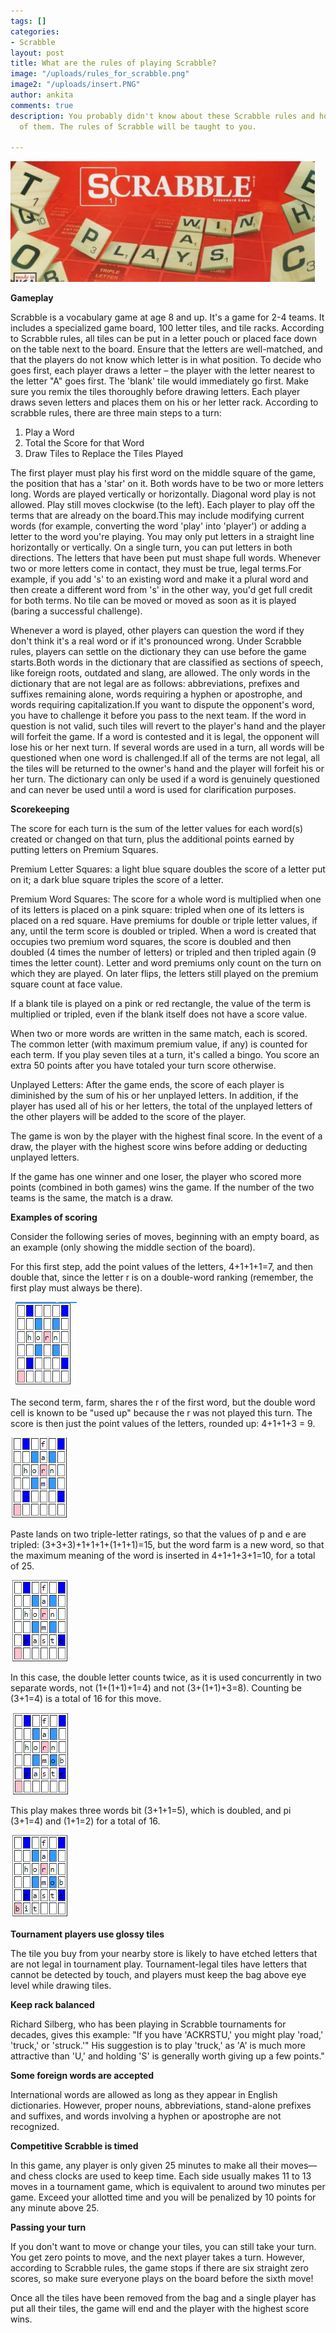 ```yaml
---
tags: []
categories:
- Scrabble
layout: post
title: What are the rules of playing Scrabble?
image: "/uploads/rules_for_scrabble.png"
image2: "/uploads/insert.PNG"
author: ankita
comments: true
description: You probably didn't know about these Scrabble rules and how to take advantage
  of them. The rules of Scrabble will be taught to you.

---
```

![](/uploads/insert.PNG)

**Gameplay**

Scrabble is a vocabulary game at age 8 and up. It's a game for 2-4 teams. It includes a specialized game board, 100 letter tiles, and tile racks. According to Scrabble rules, all tiles can be put in a letter pouch or placed face down on the table next to the board. Ensure that the letters are well-matched, and that the players do not know which letter is in what position. To decide who goes first, each player draws a letter – the player with the letter nearest to the letter "A" goes first. The 'blank' tile would immediately go first. Make sure you remix the tiles thoroughly before drawing letters. Each player draws seven letters and places them on his or her letter rack. According to scrabble rules, there are three main steps to a turn:

1. Play a Word
2. Total the Score for that Word
3. Draw Tiles to Replace the Tiles Played

The first player must play his first word on the middle square of the game, the position that has a 'star' on it. Both words have to be two or more letters long. Words are played vertically or horizontally. Diagonal word play is not allowed. Play still moves clockwise (to the left). Each player to play off the terms that are already on the board.This may include modifying current words (for example, converting the word 'play' into 'player') or adding a letter to the word you're playing. You may only put letters in a straight line horizontally or vertically. On a single turn, you can put letters in both directions. The letters that have been put must shape full words. Whenever two or more letters come in contact, they must be true, legal terms.For example, if you add 's' to an existing word and make it a plural word and then create a different word from 's' in the other way, you'd get full credit for both terms. No tile can be moved or moved as soon as it is played (baring a successful challenge).

Whenever a word is played, other players can question the word if they don't think it's a real word or if it's pronounced wrong. Under Scrabble rules, players can settle on the dictionary they can use before the game starts.Both words in the dictionary that are classified as sections of speech, like foreign roots, outdated and slang, are allowed. The only words in the dictionary that are not legal are as follows: abbreviations, prefixes and suffixes remaining alone, words requiring a hyphen or apostrophe, and words requiring capitalization.If you want to dispute the opponent's word, you have to challenge it before you pass to the next team. If the word in question is not valid, such tiles will revert to the player's hand and the player will forfeit the game. If a word is contested and it is legal, the opponent will lose his or her next turn. If several words are used in a turn, all words will be questioned when one word is challenged.If all of the terms are not legal, all the tiles will be returned to the owner's hand and the player will forfeit his or her turn. The dictionary can only be used if a word is genuinely questioned and can never be used until a word is used for clarification purposes.

**Scorekeeping**

The score for each turn is the sum of the letter values for each word(s) created or changed on that turn, plus the additional points earned by putting letters on Premium Squares.

Premium Letter Squares: a light blue square doubles the score of a letter put on it; a dark blue square triples the score of a letter.

Premium Word Squares: The score for a whole word is multiplied when one of its letters is placed on a pink square: tripled when one of its letters is placed on a red square. Have premiums for double or triple letter values, if any, until the term score is doubled or tripled. When a word is created that occupies two premium word squares, the score is doubled and then doubled (4 times the number of letters) or tripled and then tripled again (9 times the letter count). Letter and word premiums only count on the turn on which they are played. On later flips, the letters still played on the premium square count at face value.

If a blank tile is played on a pink or red rectangle, the value of the term is multiplied or tripled, even if the blank itself does not have a score value.

When two or more words are written in the same match, each is scored. The common letter (with maximum premium value, if any) is counted for each term. If you play seven tiles at a turn, it's called a bingo. You score an extra 50 points after you have totaled your turn score otherwise.

Unplayed Letters: After the game ends, the score of each player is diminished by the sum of his or her unplayed letters. In addition, if the player has used all of his or her letters, the total of the unplayed letters of the other players will be added to the score of the player.

The game is won by the player with the highest final score. In the event of a draw, the player with the highest score wins before adding or deducting unplayed letters.

If the game has one winner and one loser, the player who scored more points (combined in both games) wins the game. If the number of the two teams is the same, the match is a draw.

**Examples of scoring**

Consider the following series of moves, beginning with an empty board, as an example (only showing the middle section of the board).

For this first step, add the point values of the letters, 4+1+1+1=7, and then double that, since the letter r is on a double-word ranking (remember, the first play must always be there).

![](/uploads/13th-1.PNG)

The second term, farm, shares the r of the first word, but the double word cell is known to be "used up" because the r was not played this turn. The score is then just the point values of the letters, rounded up: 4+1+1+3 = 9.

![](/uploads/13th-2.PNG)

Paste lands on two triple-letter ratings, so that the values of p and e are tripled: (3+3+3)+1+1+1+(1+1+1)=15, but the word farm is a new word, so that the maximum meaning of the word is inserted in 4+1+1+3+1=10, for a total of 25.

![](/uploads/13th-3.PNG)

In this case, the double letter counts twice, as it is used concurrently in two separate words, not (1+(1+1)+1=4) and not (3+(1+1)+3=8). Counting be (3+1=4) is a total of 16 for this move.

![](/uploads/13th-4.PNG)

This play makes three words bit (3+1+1=5), which is doubled, and pi (3+1=4) and (1+1=2) for a total of 16.

![](/uploads/13th-5.PNG)

**Tournament players use glossy tiles**

The tile you buy from your nearby store is likely to have etched letters that are not legal in tournament play. Tournament-legal tiles have letters that cannot be detected by touch, and players must keep the bag above eye level while drawing tiles.

**Keep rack balanced**

Richard Silberg, who has been playing in Scrabble tournaments for decades, gives this example: "If you have 'ACKRSTU,' you might play 'road,' 'truck,' or 'struck.'" His suggestion is to play 'truck,' as 'A' is much more attractive than 'U,' and holding 'S' is generally worth giving up a few points."

**Some foreign words are accepted**

International words are allowed as long as they appear in English dictionaries. However, proper nouns, abbreviations, stand-alone prefixes and suffixes, and words involving a hyphen or apostrophe are not recognized.

**Competitive Scrabble is timed**

In this game, any player is only given 25 minutes to make all their moves—and chess clocks are used to keep time. Each side usually makes 11 to 13 moves in a tournament game, which is equivalent to around two minutes per game. Exceed your allotted time and you will be penalized by 10 points for any minute above 25.

**Passing your turn**

If you don't want to move or change your tiles, you can still take your turn. You get zero points to move, and the next player takes a turn. However, according to Scrabble rules, the game stops if there are six straight zero scores, so make sure everyone plays on the board before the sixth move!

Once all the tiles have been removed from the bag and a single player has put all their tiles, the game will end and the player with the highest score wins.